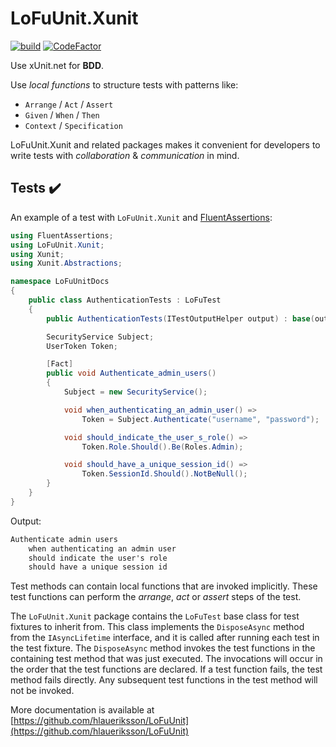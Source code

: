 # LoFuUnit.Xunit

[![build](https://github.com/hlaueriksson/LoFuUnit/actions/workflows/build.yml/badge.svg)](https://github.com/hlaueriksson/LoFuUnit/actions/workflows/build.yml) [![CodeFactor](https://codefactor.io/repository/github/hlaueriksson/lofuunit/badge)](https://codefactor.io/repository/github/hlaueriksson/lofuunit)

Use xUnit.net for **BDD**.

Use _local functions_ to structure tests with patterns like:

* `Arrange` / `Act` / `Assert`
* `Given` / `When` / `Then`
* `Context` / `Specification`

LoFuUnit.Xunit and related packages makes it convenient for developers to write tests with _collaboration_ & _communication_ in mind.

## Tests ✔️

An example of a test with `LoFuUnit.Xunit` and [FluentAssertions](https://www.nuget.org/packages/FluentAssertions/):

```csharp
using FluentAssertions;
using LoFuUnit.Xunit;
using Xunit;
using Xunit.Abstractions;

namespace LoFuUnitDocs
{
    public class AuthenticationTests : LoFuTest
    {
        public AuthenticationTests(ITestOutputHelper output) : base(output) { }

        SecurityService Subject;
        UserToken Token;

        [Fact]
        public void Authenticate_admin_users()
        {
            Subject = new SecurityService();

            void when_authenticating_an_admin_user() =>
                Token = Subject.Authenticate("username", "password");

            void should_indicate_the_user_s_role() =>
                Token.Role.Should().Be(Roles.Admin);

            void should_have_a_unique_session_id() =>
                Token.SessionId.Should().NotBeNull();
        }
    }
}
```

Output:

```txt
Authenticate admin users
    when authenticating an admin user
    should indicate the user's role
    should have a unique session id
```

Test methods can contain local functions that are invoked implicitly. These test functions can perform the _arrange_, _act_ or _assert_ steps of the test.

The `LoFuUnit.Xunit` package contains the `LoFuTest` base class for test fixtures to inherit from.
This class implements the `DisposeAsync` method from the `IAsyncLifetime` interface, and it is called after running each test in the test fixture.
The `DisposeAsync` method invokes the test functions in the containing test method that was just executed.
The invocations will occur in the order that the test functions are declared.
If a test function fails, the test method fails directly.
Any subsequent test functions in the test method will not be invoked.

More documentation is available at [https://github.com/hlaueriksson/LoFuUnit](https://github.com/hlaueriksson/LoFuUnit)
